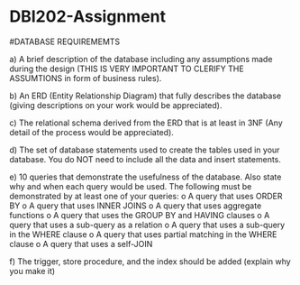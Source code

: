 # DBI202-Assignment

#DATABASE REQUIREMEMTS

a)      A brief description of the database including any assumptions made during the design (THIS IS VERY IMPORTANT TO CLERIFY THE ASSUMTIONS in form of business rules).


b)      An ERD (Entity Relationship Diagram) that fully describes the database (giving descriptions on your work would be appreciated).


c)       The relational schema derived from the ERD that is at least in 3NF (Any detail of the process would be appreciated).


d)      The set of database statements used to create the tables used in your database. You do NOT need to include all the data and insert statements.


e)      10 queries that demonstrate the usefulness of the database. Also state why and when each query would be used. The following must be demonstrated by at least one of your queries:
o   A query that uses ORDER BY
o   A query that uses INNER JOINS
o   A query that uses aggregate functions
o   A query that uses the GROUP BY and HAVING clauses
o   A query that uses a sub-query as a relation
o   A query that uses a sub-query in the WHERE clause
o   A query that uses partial matching in the WHERE clause
o   A query that uses a self-JOIN



f)        The trigger, store procedure, and the index should be added (explain why you make it)

